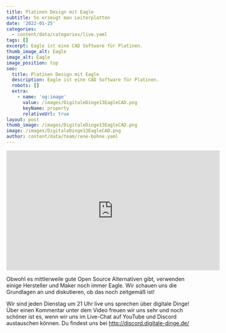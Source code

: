 ```yaml
---
title: Platinen Design mit Eagle
subtitle: So erzeugt man Leiterplatten
date: '2022-01-25'
categories:
  - content/data/categories/live.yaml
tags: []
excerpt: Eagle ist eine CAD Software für Platinen.
thumb_image_alt: Eagle
image_alt: Eagle
image_position: top
seo:
  title: Platinen Design mit Eagle
  description: Eagle ist eine CAD Software für Platinen.
  robots: []
  extra:
    - name: 'og:image'
      value: /images/DigitaleDinge13EagleCAD.png
      keyName: property
      relativeUrl: true
layout: post
thumb_image: /images/DigitaleDinge13EagleCAD.png
image: /images/DigitaleDinge13EagleCAD.png
author: content/data/team/rene-bohne.yaml
---
```

<iframe width="560" height="315"
src="https://www.youtube-nocookie.com/embed/Z_V3KNgQToo?modestbranding=1"
frameborder="0" allow="accelerometer; autoplay; encrypted-media;
gyroscope; picture-in-picture" allowfullscreen>\\\</iframe>

Obwohl es mittlerweile gute Open Source Alternativen gibt, verwenden einige Hersteller und Maker noch immer Eagle. Wir schauen uns die Grundlagen an und diskutieren, ob das noch zeitgemäß ist!

Wir sind jeden Dienstag um 21 Uhr live uns sprechen über digitale Dinge! Über einen Kommentar unter dem Video freuen wir uns sehr und noch schöner ist es, wenn wir uns im Live-Chat auf YouTube und Discord austauschen können. Du findest uns bei http://discord.digitale-dinge.de/